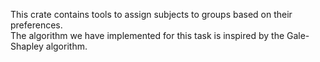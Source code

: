 This crate contains tools to assign subjects to groups based on their preferences.  
The algorithm we have implemented for this task is inspired by the Gale-Shapley algorithm. 
